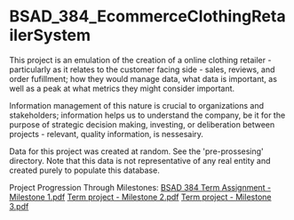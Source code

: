 # BSAD_384_EcommerceClothingRetailerSystem

This project is an emulation of the creation of a online clothing retailer - particularly 
as it relates to the customer facing side - sales, reviews, and order fufillment; how they 
would manage data, what data is important, as well as a peak at what metrics they might consider important.

Information management of this nature is crucial to organizations and stakeholders; information helps 
us to understand the company, be it for the purpose of strategic decision making, investing, or deliberation between
projects - relevant, quality information, is nessesairy. 

Data for this project was created at random. See the 'pre-prossesing' directory. Note that this data is not 
representative of any real entity and created purely to populate this database.

Project Progression Through Milestones:
[BSAD 384 Term Assignment - Milestone 1.pdf](https://github.com/user-attachments/files/19449906/BSAD.384.Term.Assignment.-.Milestone.1.pdf)
[Term project - Milestone 2.pdf](https://github.com/user-attachments/files/19449922/Term.project.-.Milestone.2.pdf)
[Term project - Milestone 3.pdf](https://github.com/user-attachments/files/19449924/Term.project.-.Milestone.3.pdf)



